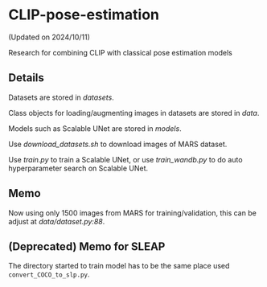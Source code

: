 # CLIP-pose-estimation

(Updated on 2024/10/11)

Research for combining CLIP with classical pose estimation models

## Details

Datasets are stored in _datasets_.

Class objects for loading/augmenting images in datasets are stored in _data_.

Models such as Scalable UNet are stored in _models_.

Use _download\_datasets.sh_ to download images of MARS dataset.

Use _train.py_ to train a Scalable UNet, or use _train\_wandb.py_ to do auto hyperparameter search on Scalable UNet.

## Memo

Now using only 1500 images from MARS for training/validation, this can be adjust at _data/dataset.py:88_.

## (Deprecated) Memo for SLEAP

The directory started to train model has to be the same place used `convert_COCO_to_slp.py`.